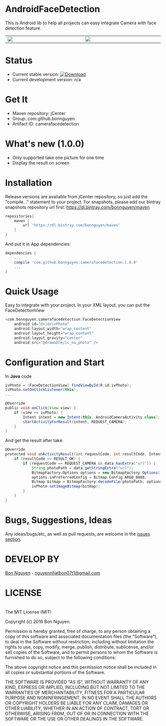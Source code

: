 # AndroidFaceDetection
This is Android lib to help all projects can easy integrate Camera with face detection feature.
<table>
  <tr>
    <td width="480"><img src="http://i.imgur.com/lDA3f2c.png"/></td>
    <td width="480"><img src="http://i.imgur.com/EVPCdKd.jpg"/></td>
  </tr>
</table>

Status
======

- Current stable version: [ ![Download](https://api.bintray.com/packages/bonnguyen/maven/camerafacedetection/images/download.svg) ](https://bintray.com/bonnguyen/maven/camerafacedetection/_latestVersion)
- Current development version: n/a

Get It
===

- Maven repository: jCenter
- Group: com.github.bonnguyen
- Artifact ID: camerafacedetection

What's new (1.0.0)
==========
- Only supported take one picture for one time
- Display the result on screen
 
Installation
============

Release versions are available from jCenter repository, so just add the "compile..." statement to your project. For snapshots, please
add our bintray snapshots repository url first: https://dl.bintray.com/bonnguyen/maven

```groovy
repositories{
    maven {
        url 'https://dl.bintray.com/bonnguyen/maven'
    }
}
```
And put it in App dependencies:

```groovy
dependencies {
    ...
    compile 'com.github.bonnguyen:camerafacedetection:1.0.0'
    ...
}
```

Quick Usage
===========
Easy to integrate with your project. In your XML layout, you can put the FaceDetectionView

```groovy
<com.bonnguyen.camerafacedetection.FaceDetectionView
    android:id="@+id/ivPhoto"
    android:layout_width="wrap_content"
    android:layout_height="wrap_content"
    android:layout_gravity="center"
    android:src="@drawable/ic_no_photo" />
```

Configuration and Start
=============


In <b>Java</b> code

```groovy
ivPhoto = (FaceDetectionView) findViewById(R.id.ivPhoto);
ivPhoto.setOnClickListener(this);
....

@Override
public void onClick(View view) {
    if (view == ivPhoto) {
        Intent intent = new Intent(this, AndroidCameraActivity.class);
        startActivityForResult(intent, REQUEST_CAMERA);
    }
}
```

And get the result after take:
```groovy
@Override
protected void onActivityResult(int requestCode, int resultCode, Intent data) {
    if (resultCode == RESULT_OK) {
        if (requestCode == REQUEST_CAMERA && data.hasExtra("url")) {
            String photoPath = data.getStringExtra("url");
            BitmapFactory.Options options = new BitmapFactory.Options();
            options.inPreferredConfig = Bitmap.Config.ARGB_8888;
            Bitmap bitmap = BitmapFactory.decodeFile(photoPath, options);
            ivPhoto.setImageBitmap(bitmap);
        }
    }
}
```

Bugs, Suggestions, Ideas
========================
Any ideas/bugs/etc, as well as pull requests, are welcome in the [issues section](https://github.com/bonnguyen/AndroidFaceDetection/issues).

DEVELOP BY
===================================
[Bon Nguyen](https://github.com/bonnguyen) - nguyennhatbon07t1@gmail.com

LICENSE
===================================
<br/>
The MIT License (MIT)

Copyright (c) 2016 Bon Nguyen.

Permission is hereby granted, free of charge, to any person obtaining a copy
of this software and associated documentation files (the "Software"), to deal
in the Software without restriction, including without limitation the rights
to use, copy, modify, merge, publish, distribute, sublicense, and/or sell
copies of the Software, and to permit persons to whom the Software is
furnished to do so, subject to the following conditions:

The above copyright notice and this permission notice shall be included in
all copies or substantial portions of the Software.

THE SOFTWARE IS PROVIDED "AS IS", WITHOUT WARRANTY OF ANY KIND, EXPRESS OR
IMPLIED, INCLUDING BUT NOT LIMITED TO THE WARRANTIES OF MERCHANTABILITY,
FITNESS FOR A PARTICULAR PURPOSE AND NONINFRINGEMENT. IN NO EVENT SHALL THE
AUTHORS OR COPYRIGHT HOLDERS BE LIABLE FOR ANY CLAIM, DAMAGES OR OTHER
LIABILITY, WHETHER IN AN ACTION OF CONTRACT, TORT OR OTHERWISE, ARISING FROM,
OUT OF OR IN CONNECTION WITH THE SOFTWARE OR THE USE OR OTHER DEALINGS IN
THE SOFTWARE.
<br/>       
